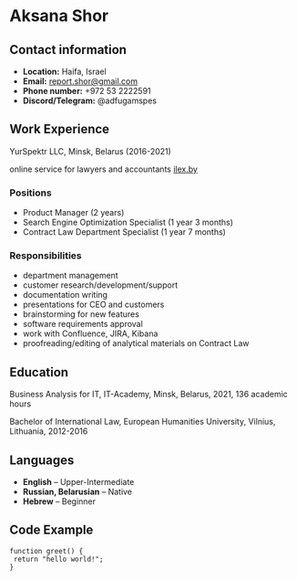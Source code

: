 # Aksana Shor

## Contact information
- **Location:** Haifa, Israel
- **Email:** report.shor@gmail.com
- **Phone number:** +972 53 2222591
- **Discord/Telegram:** @adfugamspes
 
 ## Work Experience 
YurSpektr LLC, Minsk, Belarus (2016-2021)

online service for lawyers and accountants [ilex.by](https://ilex.by/)

 ### Positions
- Product Manager (2 years)
- Search Engine Optimization Specialist (1 year 3 months)
- Contract Law Department Specialist (1 year 7 months)

 ### Responsibilities
 - department management
- customer research/development/support
- documentation writing
- presentations for CEO and customers
- brainstorming for new features 
- software requirements approval
- work with Confluence, JIRA, Kibana
- proofreading/editing of analytical materials on Contract Law

 ## Education
Business Analysis for IT, IT-Academy,
Minsk, Belarus, 2021, 136 academic hours

Bachelor of International Law, 
European Humanities University,
Vilnius, Lithuania, 2012-2016

 ## Languages
- **English** – Upper-Intermediate
- **Russian, Belarusian** – Native
- **Hebrew** – Beginner

## Code Example

```
function greet() {
 return "hello world!";  
}
```
